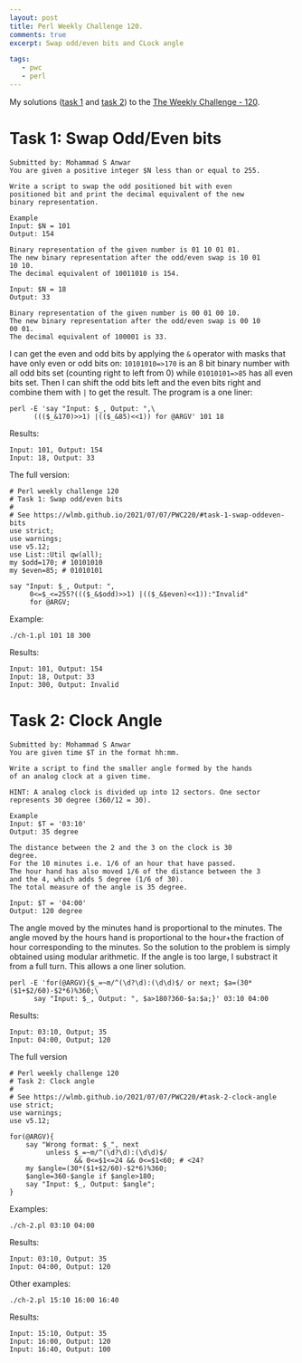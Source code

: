 ```yaml
---
layout: post
title: Perl Weekly Challenge 120.
comments: true
excerpt: Swap odd/even bits and CLock angle

tags:
   - pwc
   - perl
---
```


My solutions ([task 1](https://github.com/wlmb/perlweeklychallenge-club/blob/master/challenge-120/wlmb/perl/ch-1.pl) and [task 2](https://github.com/wlmb/perlweeklychallenge-club/blob/master/challenge-120/wlmb/perl/ch-2.pl)) to the  [The Weekly Challenge - 120](https://perlweeklychallenge.org/blog/perl-weekly-challenge-120).


# Task 1: Swap Odd/Even bits

    Submitted by: Mohammad S Anwar
    You are given a positive integer $N less than or equal to 255.

    Write a script to swap the odd positioned bit with even
    positioned bit and print the decimal equivalent of the new
    binary representation.

    Example
    Input: $N = 101
    Output: 154

    Binary representation of the given number is 01 10 01 01.
    The new binary representation after the odd/even swap is 10 01
    10 10.
    The decimal equivalent of 10011010 is 154.

    Input: $N = 18
    Output: 33

    Binary representation of the given number is 00 01 00 10.
    The new binary representation after the odd/even swap is 00 10
    00 01.
    The decimal equivalent of 100001 is 33.

I can get the even and odd bits by applying the `&` operator
with masks that have only even or odd bits on: `10101010=>170`
is an 8 bit binary number with all odd bits set (counting
right to left from 0) while `01010101=>85` has all even bits
set. Then I can shift the odd bits left and the even bits right and combine
them with `|` to get the result. The program is a one liner:

    perl -E 'say "Input: $_, Output: ",\
          ((($_&170)>>1) |(($_&85)<<1)) for @ARGV' 101 18

Results:

    Input: 101, Output: 154
    Input: 18, Output: 33

The full version:

    # Perl weekly challenge 120
    # Task 1: Swap odd/even bits
    #
    # See https://wlmb.github.io/2021/07/07/PWC220/#task-1-swap-oddeven-bits
    use strict;
    use warnings;
    use v5.12;
    use List::Util qw(all);
    my $odd=170; # 10101010
    my $even=85; # 01010101

    say "Input: $_, Output: ",
         0<=$_<=255?((($_&$odd)>>1) |(($_&$even)<<1)):"Invalid"
         for @ARGV;

Example:

    ./ch-1.pl 101 18 300

Results:

    Input: 101, Output: 154
    Input: 18, Output: 33
    Input: 300, Output: Invalid


# Task 2: Clock Angle

    Submitted by: Mohammad S Anwar
    You are given time $T in the format hh:mm.

    Write a script to find the smaller angle formed by the hands
    of an analog clock at a given time.

    HINT: A analog clock is divided up into 12 sectors. One sector
    represents 30 degree (360/12 = 30).

    Example
    Input: $T = '03:10'
    Output: 35 degree

    The distance between the 2 and the 3 on the clock is 30
    degree.
    For the 10 minutes i.e. 1/6 of an hour that have passed.
    The hour hand has also moved 1/6 of the distance between the 3
    and the 4, which adds 5 degree (1/6 of 30).
    The total measure of the angle is 35 degree.

    Input: $T = '04:00'
    Output: 120 degree

The angle moved by the minutes hand is proportional to the
minutes. The angle moved by the hours hand is proportional to
the hour+the fraction of hour corresponding to the minutes. So
the solution to the problem is simply obtained using modular
arithmetic. If the angle is too large, I substract it from a
full turn. This allows a one liner solution.

    perl -E 'for(@ARGV){$_=~m/^(\d?\d):(\d\d)$/ or next; $a=(30*($1+$2/60)-$2*6)%360;\
          say "Input: $_, Output: ", $a>180?360-$a:$a;}' 03:10 04:00

Results:

    Input: 03:10, Output; 35
    Input: 04:00, Output; 120

The full version

    # Perl weekly challenge 120
    # Task 2: Clock angle
    #
    # See https://wlmb.github.io/2021/07/07/PWC220/#task-2-clock-angle
    use strict;
    use warnings;
    use v5.12;

    for(@ARGV){
        say "Wrong format: $_", next
             unless $_=~m/^(\d?\d):(\d\d)$/
                    && 0<=$1<=24 && 0<=$1<60; # <24?
        my $angle=(30*($1+$2/60)-$2*6)%360;
        $angle=360-$angle if $angle>180;
        say "Input: $_, Output: $angle";
    }

Examples:

    ./ch-2.pl 03:10 04:00

Results:

    Input: 03:10, Output: 35
    Input: 04:00, Output: 120

Other examples:

    ./ch-2.pl 15:10 16:00 16:40

Results:

    Input: 15:10, Output: 35
    Input: 16:00, Output: 120
    Input: 16:40, Output: 100
